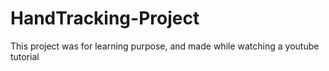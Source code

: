 # HandTracking-Project
This project was for learning purpose, and made while watching a youtube tutorial
